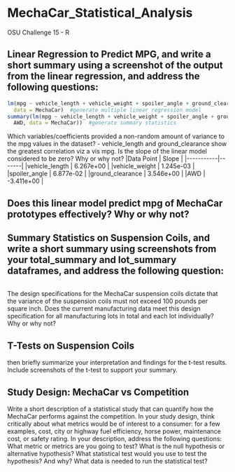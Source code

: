 # MechaCar_Statistical_Analysis

OSU Challenge 15 - R

## Linear Regression to Predict MPG, and write a short summary using a screenshot of the output from the linear regression, and address the following questions:

```r
lm(mpg ~ vehicle_length + vehicle_weight + spoiler_angle + ground_clearance + AWD,
  data = MechaCar)  #generate multiple linear regression model
summary(lm(mpg ~ vehicle_length + vehicle_weight + spoiler_angle + ground_clearance +
  AWD, data = MechaCar))  #generate summary statistics
  ```

  Which variables/coefficients provided a non-random amount of variance to the mpg values in the dataset?
    - vehicle_length and ground_clearance show the greatest correlation viz a vis mpg.
  Is the slope of the linear model considered to be zero? Why or why not?
|Data Point | Slope |
|-----------|-------|
|vehicle_length   | 6.267e+00  |
|vehicle_weight   | 1.245e-03  |
|spoiler_angle    | 6.877e-02  |
|ground_clearance | 3.546e+00  |
|AWD              | -3.411e+00 |


  Does this linear model predict mpg of MechaCar prototypes effectively? Why or why not?
  -

## Summary Statistics on Suspension Coils, and write a short summary using screenshots from your total_summary and lot_summary dataframes, and address the following question:

```r:MechaCarChallenge.R [42-51]

```

  The design specifications for the MechaCar suspension coils dictate that the variance of the suspension coils must not exceed 100 pounds per square inch. Does the current manufacturing data meet this design specification for all manufacturing lots in total and each lot individually? Why or why not?

## T-Tests on Suspension Coils

  then briefly summarize your interpretation and findings for the t-test results. Include screenshots of the t-test to support your summary.

## Study Design: MechaCar vs Competition

  Write a short description of a statistical study that can quantify how the MechaCar performs against the competition. In your study design, think critically about what metrics would be of interest to a consumer: for a few examples, cost, city or highway fuel efficiency, horse power, maintenance cost, or safety rating.
  In your description, address the following questions:
  What metric or metrics are you going to test?
  What is the null hypothesis or alternative hypothesis?
  What statistical test would you use to test the hypothesis? And why?
  What data is needed to run the statistical test?
